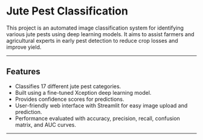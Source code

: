 # Jute Pest Classification

This project is an automated image classification system for identifying various jute pests using deep learning models. It aims to assist farmers and agricultural experts in early pest detection to reduce crop losses and improve yield.

---

## Features

- Classifies 17 different jute pest categories.
- Built using a fine-tuned Xception deep learning model.
- Provides confidence scores for predictions.
- User-friendly web interface with Streamlit for easy image upload and prediction.
- Performance evaluated with accuracy, precision, recall, confusion matrix, and AUC curves.

---